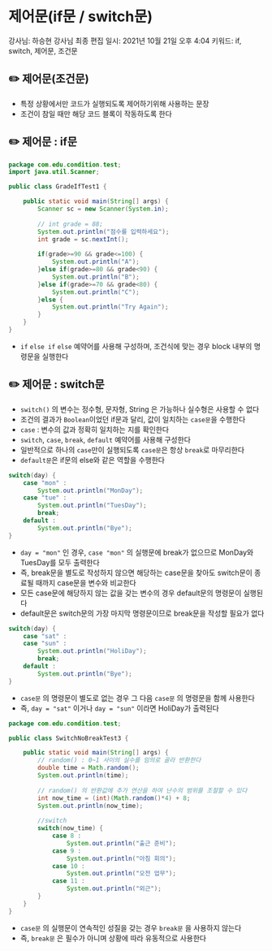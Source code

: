 # 제어문(if문 / switch문)

강사님: 하승현 강사님
최종 편집 일시: 2021년 10월 21일 오후 4:04
키워드: if, switch, 제어문, 조건문

## ✏️  제어문(조건문)

- 특정 상황에서만 코드가 실행되도록 제어하기위해 사용하는 문장
- 조건이 참일 때만 해당 코드 블록이 작동하도록 한다

## ✏️  제어문 : if문

```java
package com.edu.condition.test;
import java.util.Scanner;

public class GradeIfTest1 {

	public static void main(String[] args) {
		Scanner sc = new Scanner(System.in);
	
		// int grade = 88;
		System.out.println("점수를 입력하세요");
		int grade = sc.nextInt();
		
		if(grade>=90 && grade<=100) {
			System.out.println("A");
		}else if(grade>=80 && grade<90) {
			System.out.println("B");
		}else if(grade>=70 && grade<80) {
			System.out.println("C");
		}else {
			System.out.println("Try Again");
		}
	}
}
```

- `if` `else if` `else` 예약어를 사용해 구성하며, 조건식에 맞는 경우 block 내부의 명령문을 실행한다

## ✏️  제어문 : switch문

- `switch()` 의 변수는 정수형, 문자형, String 은 가능하나 실수형은 사용할 수 없다
- 조건의 결과가 `Boolean`이었던 if문과 달리, 값이 일치하는 `case문`을 수행한다
- `case` : 변수의 값과 정확히 일치하는 지를 확인한다
- `switch`, `case`, `break`, `default` 예약어를 사용해 구성한다
- 일반적으로 하나의 `case`만이 실행되도록 `case문`은 항상 `break`로 마무리한다
- `default문`은 if문의 else와 같은 역할을 수행한다

```java
switch(day) {
	case "mon" :
		System.out.println("MonDay");
	case "tue" :
		System.out.println("TuesDay");
		break;
	default :
		System.out.println("Bye");
}
```

- `day = "mon"` 인 경우, `case "mon"` 의 실행문에 break가 없으므로 MonDay와 TuesDay를 모두 출력한다
- 즉, break문을 별도로 작성하지 않으면 해당하는 case문을 찾아도 switch문이 종료될 때까지 case문을 변수와 비교한다
- 모든 case문에 해당하지 않는 값을 갖는 변수의 경우 default문의 명령문이 실행된다
- default문은 switch문의 가장 마지막 명령문이므로 break문을 작성할 필요가 없다

```java
switch(day) {
	case "sat" :
	case "sun" :
		System.out.println("HoliDay");
		break;
	default :
		System.out.println("Bye");
}
```

- `case문` 의 명령문이 별도로 없는 경우 그 다음 `case문` 의 명령문을 함께 사용한다
- 즉, `day = "sat"` 이거나 `day = "sun"` 이라면 HoliDay가 출력된다

```java
package com.edu.condition.test;

public class SwitchNoBreakTest3 {

	public static void main(String[] args) {
		// random() : 0~1 사이의 실수를 임의로 골라 반환한다 
		double time = Math.random();		
		System.out.println(time);			
		
		// random() 의 반환값에 추가 연산을 하여 난수의 범위를 조절할 수 있다
		int now_time = (int)(Math.random()*4) + 8;
		System.out.println(now_time);
		
		//switch
		switch(now_time) {
			case 8 : 
				System.out.println("출근 준비");
			case 9 : 
				System.out.println("아침 회의");
			case 10 : 
				System.out.println("오전 업무");
			case 11 : 
				System.out.println("외근");
		}
	}
}
```

- `case문` 의 실행문이 연속적인 성질을 갖는 경우 `break문` 을 사용하지 않는다
- 즉,  `break문` 은 필수가 아니며 상황에 따라 유동적으로 사용한다